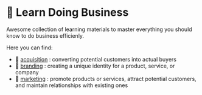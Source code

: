 # 🧭 Learn Doing Business

Awesome collection of learning materials to master everything you should know to do business efficienly.

Here you can find:

- 📗 [acquisition](acquisition/readme.md) : converting potential customers into actual buyers
- 📗 [branding](branding/readme.md) : creating a unique identity for a product, service, or company
- 📗 [marketing](marketing/readme.md) : promote products or services, attract potential customers, and maintain relationships with existing ones

